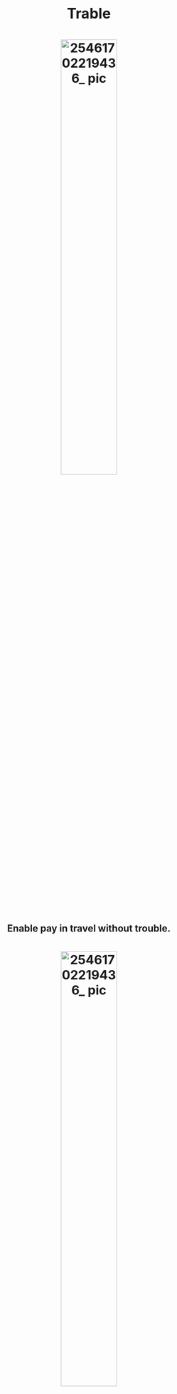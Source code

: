 <h1 align="center">
  <span style="font-size: 32px;">Trable</span>
</h1>

<h1 align="center">
  <img src="https://github.com/Web3-Club/Trable/assets/76860915/a48c8fa5-4deb-474c-a9d5-f5cda2cadff0" alt="25461702219436_ pic" style="width: 50%; display: block; margin: 0 auto;">
</h1>

<h2 align="center">
  Enable pay in travel without trouble.
</h2>


<h1 align="center">
  <img src="https://github.com/Web3-Club/Trable/assets/76860915/7e5a55f1-1486-4de6-a28e-7080e046f19d" alt="25461702219436_ pic" style="width: 50%; display: block; margin: 0 auto;">
</h1>




### English | [中文](https://github.com/Web3-Club/Trable/blob/main/docs/README_CN.md)


## Introduction

With the growing Web3 ecosystem, more and more people are entering the Web3 industry, leading to an increasing number of individuals using cryptocurrencies for payments of products and services. However, the process of completing a purchase has become cumbersome, especially when it involves overseas products, requiring multiple asset conversions. This process is time-consuming and incurs high costs.

Traditional crypto payment process for overseas travel products:

Cryptocurrency - DEX - CEX - Fiat currency - Foreign fiat currency payment


### Flowchart Demo


```mermaid
graph TD
  subgraph Multi-chain Token
    A1[main network]
    A2[Layer2 Token]
    A3[other Tokens]
  end

  B[Cross-chain Bridge]

  subgraph DEX/CEX
    C1[DEX1]
    C2[CEX1]
    C3[DEX2]
  end

  subgraph Monetary Conversion
    D[c2c domestic currency deposit and withdrawal]
    D1[Conversion of various legal currencies.]
  end

  E[Credit Card<br>visa/mastercard/China UnionPay/JCB/American Express]
  F[Payment for Overseas Products]

  A1 -->|Asset Replacement| B -->|gas consumption<br>Waiting for the payment to be credited.| C1 -->|Asset Transfer| C2 
  A2 -->|Asset Replacement| B -->|gas consumption<br>Waiting for the payment to be credited.| C2 -->|Asset Transfer| D
  A3 -->|Asset Replacement| B -->|gas consumption<br>Waiting for the payment to be credited.| C3 -->|Asset Transfer| D -->|Rate Discount| D1 --> E
  E --> |Currency Conversion Fee| F
```


### Drawbacks:
• ❌ DEX conversion friction costs
• ❌ CEX transaction fees
• ❌ Currency conversion loss during withdrawal
• ❌ Currency conversion fees for foreign money payments


Trable's Objective:
• ✅ One-step signing, minimal fees



```mermaid
graph TD
  C[The user has explicitly paid for the product.]
  subgraph User Action
    A1[main networdk]
    A2[Layer2 Token]
    A3[Multi-chain Token]
  end
  subgraph  Trable
    B[Signature confirmation]
    F[Stablecoin]
    Z[uniswap V4<br>hook pool]
    D[Payment Successful]
  end

C --> A1 --> B
C --> A2 --> B
C --> A3 --> B 
B --> Z -->F --> D
```



To address these challenges, our project proposes a solution that optimizes the asset conversion process and enhances users' Web3 experience. In the post-pandemic era, the travel industry is thriving, and Trable aims to enter this vast market by offering unique value propositions.




### Project Introduction

Trable is an overseas travel product Dapp application for cryptocurrency payment.

This application integrates Uniswap V4 and other technologies and relies on the Acala and Moonbean platforms in the Polkadot ecosystem to effectively simplify the process for users to order overseas travel products using cryptocurrency, shorten the time required for consumers and reduce the cost of DEX/CEX currency conversion. .

Users only need to select the required payment password and complete the signature to easily book overseas travel products on this Dapp. We have solved the problems of personal foreign exchange limit limits and insufficient payment tools, and provided necessary legal currency payment support. At the same time, we monitor the flow of funds in real time on the chain to ensure the safety of funds. During the entire process, only one handling fee will be charged, providing comprehensive protection for users’ ordering experience.

<br>

### Basic technical architecture

#### Uniswap V4


In Uniswap V3, each liquidity pool is deployed with its own individual contract, resulting in higher costs for creating pools and executing multi-pool exchanges.

Uniswap V4 consolidates all liquidity pools into a single contract, thereby saving significant gas costs. This is because exchanges will no longer require the transfer of tokens between pools in different contracts.


<h1 align="center">
  <img src="https://github.com/Web3-Club/Trable/assets/76860915/1c5708e4-c08d-4a94-a190-9f49646b0f2b" alt="25461702219436_ pic" style="width: 200%; display: block; margin: 0 auto;">
</h1>

### Solidity

- The project is built on Uniswap V3 to ensure future support for Uniswap V4. We utilized the Solidity for the project's smart contracts.


###  Frontend

Project frontend repository:[Trable-froutend](https://github.com/Web3-Club/Trable-frontend)

[Demo](https://trable-fe.vercel.app/)

## Key Dapp Features

- Support for fiat currency payments


- Fast transactions anytime, anywhere


- Save time and effort, lower loss


- No need to consider personal foreign exchange restrictions






## Testing
The project includes test cases for contract functionality, ensuring the correctness and security of each feature.


## Project demo




## Member

GitHub:
[@yanboishere](https://github.com/yanboishere)
[@s7iter](https://github.com/s7iter)
[@Jerry](https://github.com/Web3-Jerry)
[@zijin79](https://github.com/zijin79)

## Contect

[![Twitter](https://img.shields.io/badge/@Web3Club-1DA1F2?style=for-the-badge&logo=twitter&logoColor=white)](https://twitter.com/Web3ClubCN)
[![Telegram](https://img.shields.io/badge/@Web3Club-2CA5E0?style=for-the-badge&logo=telegram&logoColor=white)](https://t.me/Web3ClubCN)
[![Mail](https://img.shields.io/badge/web3clubCN@outlook.com-0078D4?style=for-the-badge&logo=microsoft-outlook&logoColor=white)](mailto:web3clubCN@outlook.com)

